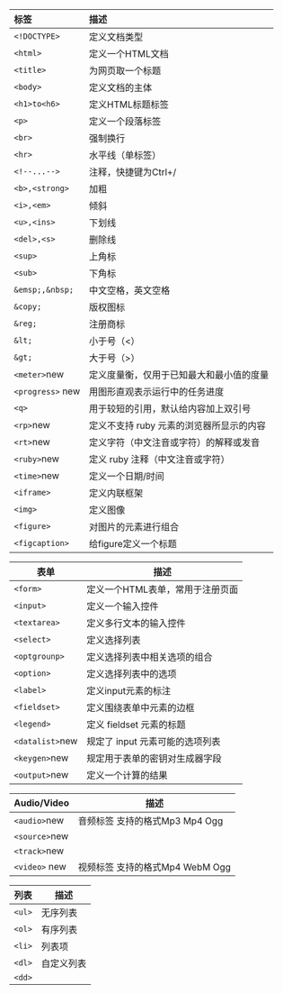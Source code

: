 | 标签             | 描述                                     |
|:---------------- |:---------------------------------------- |
| `<!DOCTYPE>`     | 定义文档类型                             |
| `<html>`         | 定义一个HTML文档                         |
| `<title>`        | 为网页取一个标题                         |
| `<body>`         | 定义文档的主体                           |
| `<h1>to<h6>`     | 定义HTML标题标签                         |
| `<p>`            | 定义一个段落标签                         |
| `<br>`           | 强制换行                                 |
| `<hr>`           | 水平线（单标签）                         |
| `<!--...-->`     | 注释，快捷键为Ctrl+/                     |
| `<b>,<strong>`   | 加粗                                     |
| `<i>,<em>`       | 倾斜                                     |
| `<u>,<ins>`      | 下划线                                   |
| `<del>,<s>`      | 删除线                                   |
| `<sup>`          | 上角标                                   |
| `<sub>`          | 下角标                                   |
| `&emsp;,&nbsp;`  | 中文空格，英文空格                       |
| `&copy;`         | 版权图标                                 |
| `&reg;`          | 注册商标                                 |
| `&lt;`           | 小于号（<）                              |
| `&gt;`           | 大于号（>）                              |
| `<meter>`new     | 定义度量衡，仅用于已知最大和最小值的度量 |
| `<progress>` new | 用图形直观表示运行中的任务进度           |
| `<q>`            | 用于较短的引用，默认给内容加上双引号     |
| `<rp>`new        | 定义不支持 ruby 元素的浏览器所显示的内容      |
| `<rt>`new        | 定义字符（中文注音或字符）的解释或发音      |
| `<ruby>`new      | 定义 ruby 注释（中文注音或字符）          |
| `<time>`new      | 定义一个日期/时间                        |
| `<iframe>`       | 定义内联框架                             |
| `<img>`          | 定义图像                                 |
| `<figure>`       | 对图片的元素进行组合                     |
| `<figcaption>`   | 给figure定义一个标题                     |

| 表单         | 描述                             |
| ------------ | -------------------------------- |
| `<form>`     | 定义一个HTML表单，常用于注册页面 |
| `<input>`    | 定义一个输入控件                 |
| `<textarea>` | 定义多行文本的输入控件           |
| `<select>`   | 定义选择列表              |
| `<optgrounp>`   | 定义选择列表中相关选项的组合                                 |
| `<option>`         | 定义选择列表中的选项       |
| `<label>`        | 定义input元素的标注           |
| `<fieldset>`        | 定义围绕表单中元素的边框                                 |
| `<legend>`         | 定义 fieldset 元素的标题                |
| `<datalist>`new         | 规定了 input 元素可能的选项列表     |
| `<keygen>`new         |  规定用于表单的密钥对生成器字段        |
| `<output>`new         |  定义一个计算的结果                    |

| Audio/Video   | 描述                           |
| ------------- | ------------------------------ |
| `<audio>`new  | 音频标签 支持的格式Mp3 Mp4 Ogg |
| `<source>`new |                                |
| `<track>`new  |                                |
| `<video>` new | 视频标签 支持的格式Mp4 WebM Ogg       |

| 列表   | 描述       |
| ------ | ---------- |
| `<ul>` | 无序列表   |
| `<ol>` | 有序列表   |
| `<li>` | 列表项     |
| `<dl>` | 自定义列表 |
| `<dd>` |            |
